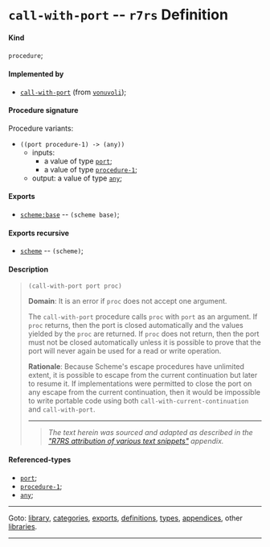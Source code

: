

<a id='definition__r7rs__call-with-port'></a>

# `call-with-port` -- `r7rs` Definition


<a id='definition__r7rs__call-with-port__kind'></a>

#### Kind

`procedure`;


<a id='definition__r7rs__call-with-port__implemented-by'></a>

#### Implemented by

 * [`call-with-port`](../../vonuvoli/definitions/call-with-port.md#definition__vonuvoli__call-with-port) (from [`vonuvoli`](../../vonuvoli/_index.md#library__vonuvoli));


<a id='definition__r7rs__call-with-port__procedure-signature'></a>

#### Procedure signature

Procedure variants:
 * `((port procedure-1) -> (any))`
   * inputs:
     * a value of type [`port`](../../r7rs/types/port.md#type__r7rs__port);
     * a value of type [`procedure-1`](../../r7rs/types/procedure-1.md#type__r7rs__procedure-1);
   * output: a value of type [`any`](../../r7rs/types/any.md#type__r7rs__any);


<a id='definition__r7rs__call-with-port__exports'></a>

#### Exports

 * [`scheme:base`](../../r7rs/exports/scheme_3a_base.md#export__r7rs__scheme_3a_base) -- `(scheme base)`;


<a id='definition__r7rs__call-with-port__exports-recursive'></a>

#### Exports recursive

 * [`scheme`](../../r7rs/exports/scheme.md#export__r7rs__scheme) -- `(scheme)`;


<a id='definition__r7rs__call-with-port__description'></a>

#### Description

> ````
> (call-with-port port proc)
> ````
> 
> 
> **Domain**:  It is an error if `proc` does not accept one argument.
> 
> The `call-with-port`
> procedure calls `proc` with `port` as an argument.
> If `proc` returns,
> then the port is closed automatically and the values yielded by the
> `proc` are returned.  If `proc` does not return, then
> the port must not be closed automatically unless it is possible to
> prove that the port will never again be used for a read or write
> operation.
> 
> **Rationale**:  Because Scheme's escape procedures have unlimited extent, it  is
> possible to escape from the current continuation but later to resume it.
> If implementations were permitted to close the port on any escape from the
> current continuation, then it would be impossible to write portable code using
> both `call-with-current-continuation` and `call-with-port`.
> 
> 
> ----
> > *The text herein was sourced and adapted as described in the ["R7RS attribution of various text snippets"](../../r7rs/appendices/attribution.md#appendix__r7rs__attribution) appendix.*


<a id='definition__r7rs__call-with-port__referenced-types'></a>

#### Referenced-types

 * [`port`](../../r7rs/types/port.md#type__r7rs__port);
 * [`procedure-1`](../../r7rs/types/procedure-1.md#type__r7rs__procedure-1);
 * [`any`](../../r7rs/types/any.md#type__r7rs__any);

----

Goto: [library](../../r7rs/_index.md#library__r7rs), [categories](../../r7rs/categories/_index.md#toc__r7rs__categories), [exports](../../r7rs/exports/_index.md#toc__r7rs__exports), [definitions](../../r7rs/definitions/_index.md#toc__r7rs__definitions), [types](../../r7rs/types/_index.md#toc__r7rs__types), [appendices](../../r7rs/appendices/_index.md#toc__r7rs__appendices), other [libraries](../../_libraries.md#toc__libraries).

----

